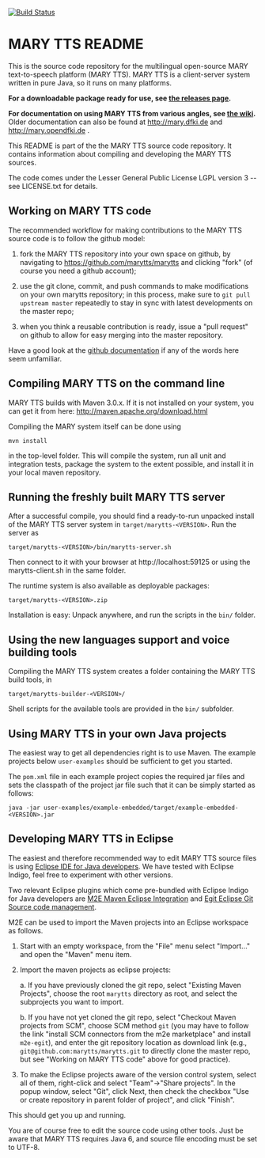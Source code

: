 [![Build Status](https://travis-ci.org/marytts/marytts.svg?branch=5.1.x)](https://travis-ci.org/marytts/marytts)

MARY TTS README
===============

This is the source code repository for the multilingual open-source MARY text-to-speech platform (MARY TTS).
MARY TTS is a client-server system written in pure Java, so it runs on many platforms.

**For a downloadable package ready for use, see [the releases page](https://github.com/marytts/marytts/releases).**

**For documentation on using MARY TTS from various angles, see [the wiki](https://github.com/marytts/marytts/wiki).**
Older documentation can also be found at http://mary.dfki.de and http://mary.opendfki.de .


This README is part of the the MARY TTS source code repository. It contains information about compiling
and developing the MARY TTS sources.

The code comes under the Lesser General Public License LGPL version 3 -- see LICENSE.txt for details. 


Working on MARY TTS code
------------------------

The recommended workflow for making contributions to the MARY TTS source code is to follow the github model:

1. fork the MARY TTS repository into your own space on github, by navigating to https://github.com/marytts/marytts
   and clicking "fork" (of course you need a github account);
   
2. use the git clone, commit, and push commands to make modifications on your own marytts repository; in this process,
   make sure to `git pull upstream master` repeatedly to stay in sync with latest developments on the master repo;

3. when you think a reusable contribution is ready, issue a "pull request" on github to allow for easy merging into
   the master repository.
   
Have a good look at the [github documentation](http://help.github.com/) if any of the words here seem unfamiliar.


Compiling MARY TTS on the command line
--------------------------------------

MARY TTS builds with Maven 3.0.x. If it is not installed
on your system, you can get it from here: http://maven.apache.org/download.html

Compiling the MARY system itself can be done using

    mvn install

in the top-level folder. This will compile the system, run all unit and integration tests, package the system to the extent possible, and install it in your local maven repository.


Running the freshly built MARY TTS server
-----------------------------------------

After a successful compile, you should find a ready-to-run unpacked install of the MARY TTS server system in `target/marytts-<VERSION>`. Run the server as 

	target/marytts-<VERSION>/bin/marytts-server.sh
	
Then connect to it with your browser at http://localhost:59125 or using the marytts-client.sh in the same folder.

The runtime system is also available as deployable packages:

    target/marytts-<VERSION>.zip

Installation is easy: Unpack anywhere, and run the scripts in the `bin/` folder.


Using the new languages support and voice building tools
--------------------------------------------------------

Compiling the MARY TTS system creates a folder containing the MARY TTS build tools, in 

    target/marytts-builder-<VERSION>/

Shell scripts for the available tools are provided in the `bin/` subfolder.  


Using MARY TTS in your own Java projects
----------------------------------------

The easiest way to get all dependencies right is to use Maven. The example projects below `user-examples` should be sufficient to get you started.

The `pom.xml` file in each example project copies the required jar files and sets the classpath of the project jar file such that it can be simply started as follows:

    java -jar user-examples/example-embedded/target/example-embedded-<VERSION>.jar


Developing MARY TTS in Eclipse
------------------------------

The easiest and therefore recommended way to edit MARY TTS source files is using [Eclipse IDE for Java developers](http://eclipse.org).
We have tested with Eclipse Indigo, feel free to experiment with other versions.

Two relevant Eclipse plugins which come pre-bundled with Eclipse Indigo for Java developers are [M2E Maven Eclipse Integration](http://eclipse.org/m2e/)
and [Egit Eclipse Git Source code management](http://eclipse.org/egit/).

M2E can be used to import the Maven projects into an Eclipse workspace as follows.

1. Start with an empty workspace, from the "File" menu select "Import..." and open the "Maven" menu item.

2. Import the maven projects as eclipse projects:

    a. If you have previously cloned the git repo, select "Existing Maven Projects", choose the root `marytts` directory as root, and select the subprojects you want to import.

    b. If you have not yet cloned the git repo, select "Checkout Maven projects from SCM", choose SCM method `git`
       (you may have to follow the link "install SCM connectors from the m2e marketplace" and install `m2e-egit`),
       and enter the git repository location as download link (e.g., `git@github.com:marytts/marytts.git` to directly clone the master repo, but see "Working on MARY TTS code" above for good practice).

3. To make the Eclipse projects aware of the version control system, select all of them, right-click and select "Team"->"Share projects".
   In the popup window, select "Git", click Next, then check the checkbox "Use or create repository in parent folder of project", and click "Finish".

This should get you up and running.

You are of course free to edit the source code using other tools. Just be aware that MARY TTS requires Java 6, and source file encoding must be set to UTF-8.
